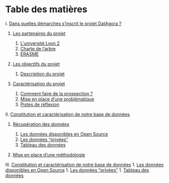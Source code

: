 # Table des matières


I. [Dans quelles démarches s’inscrit le projet DatAgora ?](#I)

   1. [Les partenaires du projet](#IA)
   
       1. [L'université Lyon 2](#IA1)
       1. [Charte de l’arbre](#IA2)
       1. [ERASME](#IA3)
       
   2. [Les objectifs du projet](#IB)
   
       1. [Description du projet](#IB1)
       
   3. [Caractérisation du projet](#IC)
   
       1. [Comment faire de la prospection ?](#IC1)
       1. [Mise en place d’une problématique](#IC2)
       1. [Pistes de réflexion](#IC3)
       
       
       
II. [Constitution et caractérisation de notre base de données](#II)

   1. [Récupération des données](#IIA)
   
       1. [Les données disponibles en Open Source](#IIA1)
       1. [Les données “privées”](#IIA2)
       1. [Tableau des données](#IIA3)
       
   2. [Mise en place d’une méthodologie](#IIB)
   
   
III. [Constitution et caractérisation de notre base de données](#III)
       1. [Les données disponibles en Open Source](#IIIA)
       1. [Les données “privées”](#IIIB)
       1. [Tableau des données](#IIIC)
       
 
       
       
        

